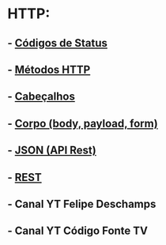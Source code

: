 # HTTP:
## - [Códigos de Status](https://developer.mozilla.org/en-US/docs/Web/HTTP/Status)
## - [Métodos HTTP](https://developer.mozilla.org/en-US/docs/Web/HTTP/Methods)
## - [Cabeçalhos](https://developer.mozilla.org/en-US/docs/Web/HTTP/Headers)
## - [Corpo (body, payload, form)](https://www.youtube.com/watch?v=tb8gHvYlCFs)
## - [JSON (API Rest)](https://www.youtube.com/watch?v=P81dE-tkaaA)
## - [REST](https://www.youtube.com/watch?v=S7MduKwvVGk)
## - Canal YT Felipe Deschamps
## - Canal YT Código Fonte TV
